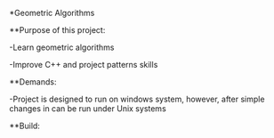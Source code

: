 *Geometric Algorithms

**Purpose of this project:

-Learn geometric algorithms

-Improve C++ and project patterns skills

**Demands:

-Project is designed to run on windows system, however, after simple changes in can be run under Unix systems

**Build:

